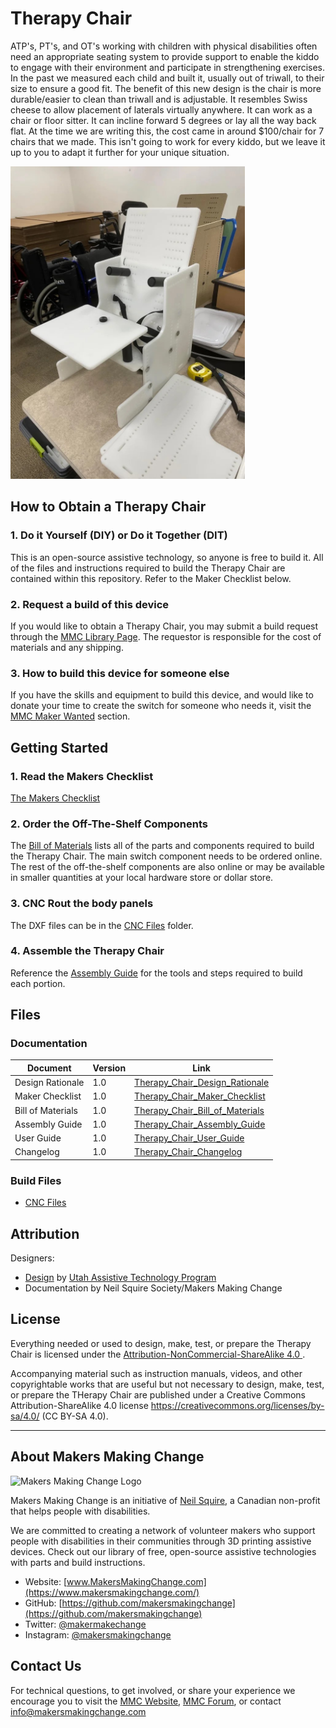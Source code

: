 # Therapy Chair
ATP's, PT's, and OT's working with children with physical disabilities often need an appropriate seating system to provide support to enable the kiddo to engage with their environment and participate in strengthening exercises. In the past we measured each child and built it, usually out of triwall, to their size to ensure a good fit. The benefit of this new design is the chair is more durable/easier to clean than triwall and is adjustable. It resembles Swiss cheese to allow placement of laterals virtually anywhere. It can work as a chair or floor sitter. It can incline forward 5 degrees or lay all the way back flat. At the time we are writing this, the cost came in around $100/chair for 7 chairs that we made. This isn't going to work for every kiddo, but we leave it up to you to adapt it further for your unique situation.

<img src="Photos/therapy-chair.jpg" style="max-width: 500px; max-height: 500px; height: auto; width: auto;" alt="Picture of Therapy Chair.">

<!--
## More info at
- [Makers Making Change Project Page](https://makersmakingchange.com/project/therapy-chair/)
-->

## How to Obtain a Therapy Chair
### 1. Do it Yourself (DIY) or Do it Together (DIT)

This is an open-source assistive technology, so anyone is free to build it. All of the files and instructions required to build the Therapy Chair are contained within this repository. Refer to the Maker Checklist below.

### 2. Request a build of this device

If you would like to obtain a Therapy Chair, you may submit a build request through the [MMC Library Page](https://makersmakingchange.com/project/therapy-chair/). The requestor is responsible for the cost of materials and any shipping.

### 3. How to build this device for someone else

If you have the skills and equipment to build this device, and would like to donate your time to create the switch for someone who needs it, visit the [MMC Maker Wanted](https://makersmakingchange.com/maker-wanted/) section.


## Getting Started

### 1. Read the Makers Checklist

[The Makers Checklist](/Documentation/Therapy_Chair_Maker_Checklist_V1.0.pdf)

### 2. Order the Off-The-Shelf Components

The [Bill of Materials](/Documentation/Therapy_Chair_BOM_V1.0.xlsx) lists all of the parts and components required to build the Therapy Chair. The main switch component needs to be ordered online. The rest of the off-the-shelf components are also online or may be available in smaller quantities at your local hardware store or dollar store.


### 3. CNC Rout the body panels

The DXF files can be in the [CNC Files](/Build_Files/CNC_Files) folder.

### 4. Assemble the Therapy Chair

Reference the [Assembly Guide](/Documentation/Device-Name_Assembly_Guide_V1.0.pdf) for the tools and steps required to build each portion.

## Files
### Documentation
| Document             | Version | Link |
|----------------------|---------|------|
| Design Rationale     | 1.0     | [Therapy_Chair_Design_Rationale](/Documentation/Therapy_Chair_Design_Rationale_V1.0.pdf)     |
| Maker Checklist      | 1.0     | [Therapy_Chair_Maker_Checklist](/Documentation/Therapy_Chair_Maker_Checklist_V1.0.pdf)     |
| Bill of Materials    | 1.0     | [Therapy_Chair_Bill_of_Materials](/Documentation/Therapy_Chair_BOM_V1.0.xlsx)     |
| Assembly Guide       | 1.0     | [Therapy_Chair_Assembly_Guide](/Documentation/Therapy_Chair_Assembly_Guide_V1.0.pdf)     |
| User Guide           | 1.0     | [Therapy_Chair_User_Guide](/Documentation/Therapy_Chair_User_Guide_V1.0.pdf)    |
| Changelog            | 1.0     | [Therapy_Chair_Changelog](/Documentation/Therapy_Chair_Changelog_V1.0.pdf)     |


### Build Files
 - [CNC Files](/Build_Files/CNC_Files)

## Attribution
Designers:
 - [Design](https://www.instructables.com/Child-Therapy-Chair/) by [Utah Assistive Technology Program](https://www.instructables.com/member/uatpat/)
 - Documentation by Neil Squire Society/Makers Making Change



## License
Everything needed or used to design, make, test, or prepare the Therapy Chair is licensed under the [Attribution-NonCommercial-ShareAlike 4.0 ](https://creativecommons.org/licenses/by-nc-sa/4.0/).

Accompanying material such as instruction manuals, videos, and other copyrightable works that are useful but not necessary to design, make, test, or prepare the THerapy Chair are published under a Creative Commons Attribution-ShareAlike 4.0 license https://creativecommons.org/licenses/by-sa/4.0/ (CC BY-SA 4.0).


----

<!-- ABOUT MMC START -->
## About Makers Making Change
<img src="https://www.makersmakingchange.com/wp-content/uploads/logo/mmc_logo.svg" width="500" alt="Makers Making Change Logo">

Makers Making Change is an initiative of [Neil Squire](https://www.neilsquire.ca/), a Canadian non-profit that helps people with disabilities.

We are committed to creating a network of volunteer makers who support people with disabilities in their communities through 3D printing assistive devices. Check out our library of free, open-source assistive technologies with parts and build instructions.

 - Website: [www.MakersMakingChange.com](https://www.makersmakingchange.com/)
 - GitHub: [https://github.com/makersmakingchange](https://github.com/makersmakingchange)
 - Twitter: [@makermakechange](https://twitter.com/makermakechange)
 - Instagram: [@makersmakingchange](https://www.instagram.com/makersmakingchange)



## Contact Us
For technical questions, to get involved, or share your experience we encourage you to visit the [MMC Website](https://www.makersmakingchange.com/), [MMC Forum](https://makersmakingchange.com/forum), or contact info@makersmakingchange.com
<!-- ABOUT MMC END -->
